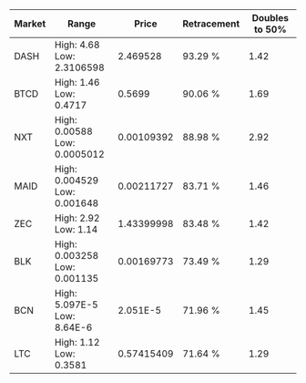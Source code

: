 | Market | Range | Price| Retracement | Doubles to 50% |
| --- | --- | --- | --- | --- |
| DASH | High: 4.68<br />Low: 2.3106598 | 2.469528 | 93.29 % | 1.42 |
| BTCD | High: 1.46<br />Low: 0.4717 | 0.5699 | 90.06 % | 1.69 |
| NXT | High: 0.00588<br />Low: 0.0005012 | 0.00109392 | 88.98 % | 2.92 |
| MAID | High: 0.004529<br />Low: 0.001648 | 0.00211727 | 83.71 % | 1.46 |
| ZEC | High: 2.92<br />Low: 1.14 | 1.43399998 | 83.48 % | 1.42 |
| BLK | High: 0.003258<br />Low: 0.001135 | 0.00169773 | 73.49 % | 1.29 |
| BCN | High: 5.097E-5<br />Low: 8.64E-6 | 2.051E-5 | 71.96 % | 1.45 |
| LTC | High: 1.12<br />Low: 0.3581 | 0.57415409 | 71.64 % | 1.29 |
